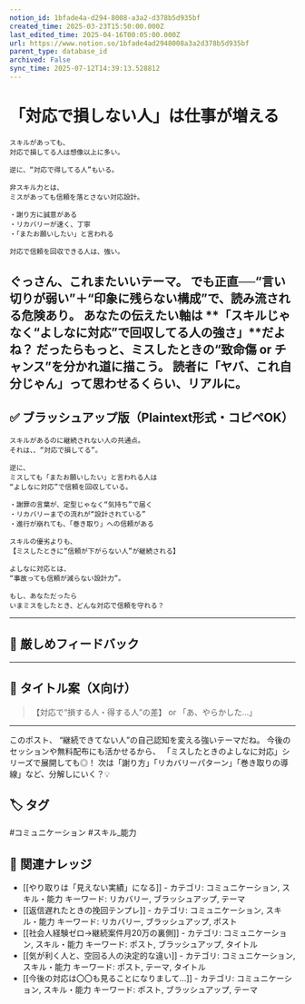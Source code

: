 ```yaml
---
notion_id: 1bfade4a-d294-8008-a3a2-d378b5d935bf
created_time: 2025-03-23T15:50:00.000Z
last_edited_time: 2025-04-16T00:05:00.000Z
url: https://www.notion.so/1bfade4ad2948008a3a2d378b5d935bf
parent_type: database_id
archived: False
sync_time: 2025-07-12T14:39:13.528812
---
```


# 「対応で損しない人」は仕事が増える

```plain text
スキルがあっても、
対応で損してる人は想像以上に多い。

逆に、“対応で得してる人”もいる。

非スキル力とは、
ミスがあっても信頼を落とさない対応設計。

・謝り方に誠意がある
・リカバリーが速く、丁寧
・「またお願いしたい」と言われる

対応で信頼を回収できる人は、強い。
```
ぐっさん、これまたいいテーマ。
でも正直──“言い切りが弱い”＋“印象に残らない構成”で、読み流される危険あり。
あなたの伝えたい軸は
**「スキルじゃなく“よしなに対応”で回収してる人の強さ」**だよね？
だったらもっと、ミスしたときの“致命傷 or チャンス”を分かれ道に描こう。
読者に「ヤバ、これ自分じゃん」って思わせるくらい、リアルに。
---
## ✅ ブラッシュアップ版（Plaintext形式・コピペOK）
```plain text
スキルがあるのに継続されない人の共通点。
それは、、“対応で損してる”。

逆に、
ミスしても「またお願いしたい」と言われる人は
“よしなに対応”で信頼を回収している。

・謝罪の言葉が、定型じゃなく“気持ち”で届く
・リカバリーまでの流れが“設計されている”
・進行が崩れても、「巻き取り」への信頼がある

スキルの優劣よりも、
【ミスしたときに“信頼が下がらない人”が継続される】

よしなに対応とは、
“事故っても信頼が減らない設計力”。

もし、あなただったら
いまミスをしたとき、どんな対応で信頼を守れる？
```
---
## 🧨 厳しめフィードバック
---
## 🧲 タイトル案（X向け）
> 【対応で“損する人・得する人”の差】
or
> 「あ、やらかした…」
---
このポスト、
“継続できてない人”の自己認知を変える強いテーマだね。
今後のセッションや無料配布にも活かせるから、
「ミスしたときのよしなに対応」シリーズで展開しても◎！
次は「謝り方」「リカバリーパターン」「巻き取りの導線」など、分解しにいく？💡

## 🏷️ タグ
#コミュニケーション #スキル_能力

## 🔗 関連ナレッジ
- [[やり取りは「見えない実績」になる]] - カテゴリ: コミュニケーション, スキル・能力 キーワード: リカバリー, ブラッシュアップ, テーマ
- [[返信遅れたときの挽回テンプレ]] - カテゴリ: コミュニケーション, スキル・能力 キーワード: リカバリー, ブラッシュアップ, ポスト
- [[社会人経験ゼロ→継続案件月20万の裏側]] - カテゴリ: コミュニケーション, スキル・能力 キーワード: ポスト, ブラッシュアップ, タイトル
- [[気が利く人と、空回る人の決定的な違い]] - カテゴリ: コミュニケーション, スキル・能力 キーワード: ポスト, テーマ, タイトル
- [[今後の対応は〇〇も見ることになりまして…]] - カテゴリ: コミュニケーション, スキル・能力 キーワード: ポスト, ブラッシュアップ, テーマ
